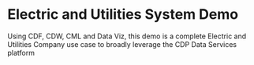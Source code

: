 # Electric and Utilities System Demo
Using CDF, CDW, CML and Data Viz, this demo is a complete Electric and Utilities Company use case to broadly leverage the CDP Data Services platform
